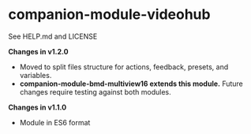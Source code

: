 # companion-module-videohub
See HELP.md and LICENSE

**Changes in v1.2.0**
- Moved to split files structure for actions, feedback, presets, and variables.
- **companion-module-bmd-multiview16 extends this module.**  Future changes require testing against both modules.

**Changes in v1.1.0**
- Module in ES6 format
